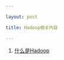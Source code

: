 ```yaml
---

layout: post

title: Hadoop相关内容

---
```


1. [什么是Hadoop](http://127.0.0.1:4000/jekyll/update/2016/04/01/welcome-to-jekyll.html)